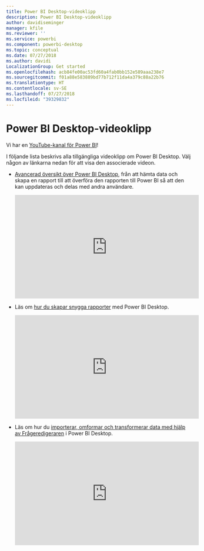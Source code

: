 ```yaml
---
title: Power BI Desktop-videoklipp
description: Power BI Desktop-videoklipp
author: davidiseminger
manager: kfile
ms.reviewer: ''
ms.service: powerbi
ms.component: powerbi-desktop
ms.topic: conceptual
ms.date: 07/27/2018
ms.author: davidi
LocalizationGroup: Get started
ms.openlocfilehash: acb84fe00ac53fd60a4fab0bb152e589aaa238e7
ms.sourcegitcommit: f01a88e583889bd77b712f11da4a379c88a22b76
ms.translationtype: HT
ms.contentlocale: sv-SE
ms.lasthandoff: 07/27/2018
ms.locfileid: "39329832"
---
```

# <a name="power-bi-desktop-videos"></a>Power BI Desktop-videoklipp
Vi har en [YouTube-kanal för Power BI](http://www.youtube.com/playlist?list=PL1N57mwBHtN2q1WbU5O29rrn_A0lkVv9p)!

I följande lista beskrivs alla tillgängliga videoklipp om Power BI Desktop. Välj någon av länkarna nedan för att visa den associerade videon.

- [Avancerad översikt över Power BI Desktop](https://www.youtube.com/watch?v=Qgam9M8I0xA), från att hämta data och skapa en rapport till att överföra den rapporten till Power BI så att den kan uppdateras och delas med andra användare.  
  
  <iframe width="500" height="281" src="https://www.youtube.com/embed/Qgam9M8I0xA" frameborder="0" allowfullscreen></iframe> 
  
- Läs om [hur du skapar snygga rapporter](https://www.youtube.com/watch?v=ByIUx-HmQbw) med Power BI Desktop.
  
  <iframe width="500" height="281" src="https://www.youtube.com/embed/IMAsitQ2cAc" frameborder="0" allowfullscreen></iframe>  
  
- Läs om hur du [importerar, omformar och transformerar data med hjälp av Frågeredigeraren](https://www.youtube.com/watch?v=ByIUx-HmQbw) i Power BI Desktop.
  
  <iframe width="500" height="281" src="https://www.youtube.com/embed/ByIUx-HmQbw" frameborder="0" allowfullscreen></iframe>

